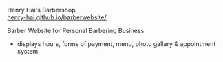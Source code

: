 Henry Hai's Barbershop  
[henry-hai.github.io/barberwebsite/](https://henry-hai.github.io/barberwebsite/)

Barber Website for Personal Barbering Business
- displays hours, forms of payment, menu, photo gallery & appointment system 
